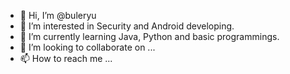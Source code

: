 - 👋 Hi, I’m @buleryu
- 👀 I’m interested in Security and Android developing.
- 🌱 I’m currently learning Java, Python and basic programmings.
- 💞️ I’m looking to collaborate on ...
- 📫 How to reach me ...

<!---
buleryu/buleryu is a ✨ special ✨ repository because its `README.md` (this file) appears on your GitHub profile.
You can click the Preview link to take a look at your changes.
--->
